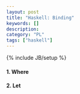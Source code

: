 ```yaml
--- 
layout: post 
title: "Haskell: Binding" 
keywords: [] 
description: 
category: "PL"
tags: ["haskell"] 
--- 
```

{% include JB/setup %}

#### 1. Where
#### 2. Let


